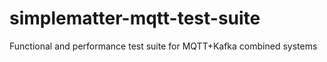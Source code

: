 # simplematter-mqtt-test-suite
Functional and performance test suite for MQTT+Kafka combined systems
